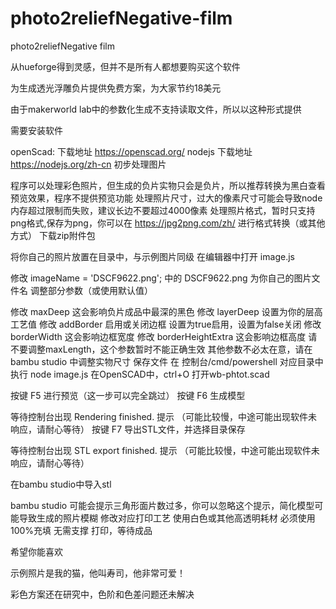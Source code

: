 # photo2reliefNegative-film
photo2reliefNegative film


从hueforge得到灵感，但并不是所有人都想要购买这个软件

为生成透光浮雕负片提供免费方案，为大家节约18美元

由于makerworld lab中的参数化生成不支持读取文件，所以以这种形式提供

需要安装软件

openScad:  下载地址    https://openscad.org/
nodejs    下载地址    https://nodejs.org/zh-cn
初步处理图片

程序可以处理彩色照片，但生成的负片实物只会是负片，所以推荐转换为黑白查看预览效果，程序不提供预览功能
处理照片尺寸，过大的像素尺寸可能会导致node内存超过限制而失败，建议长边不要超过4000像素
处理照片格式，暂时只支持png格式,保存为png，你可以在 https://jpg2png.com/zh/ 进行格式转换（或其他方式）
下载zip附件包

将你自己的照片放置在目录中，与示例图片同级
在编辑器中打开 image.js

修改 imageName = 'DSCF9622.png'; 中的 DSCF9622.png 为你自己的图片文件名
调整部分参数（或使用默认值）

修改 maxDeep 这会影响负片成品中最深的黑色
修改 layerDeep 设置为你的层高工艺值
修改 addBorder 启用或关闭边框 设置为true启用，设置为false关闭
修改 borderWidth 这会影响边框宽度
修改 borderHeightExtra 这会影响边框高度
请不要调整maxLength，这个参数暂时不能正确生效
其他参数不必太在意，请在bambu studio 中调整实物尺寸
保存文件
在 控制台/cmd/powershell 对应目录中执行 node image.js
在OpenSCAD中，ctrl+O 打开wb-phtot.scad

按键 F5 进行预览（这一步可以完全跳过）
按键 F6 生成模型

等待控制台出现  Rendering finished.  提示  （可能比较慢，中途可能出现软件未响应，请耐心等待）
按键 F7 导出STL文件，并选择目录保存

等待控制台出现 STL export finished. 提示  （可能比较慢，中途可能出现软件未响应，请耐心等待）

在bambu studio中导入stl

bambu studio 可能会提示三角形面片数过多，你可以忽略这个提示，简化模型可能导致生成的照片模糊
修改对应打印工艺
使用白色或其他高透明耗材
必须使用100%充填
无需支撑
打印，等待成品

希望你能喜欢



示例照片是我的猫，他叫寿司，他非常可爱！



彩色方案还在研究中，色阶和色差问题还未解决
